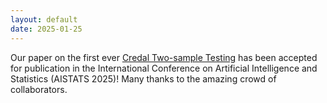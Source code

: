 ```yaml
---
layout: default
date: 2025-01-25
---
```

Our paper on the first ever [Credal Two-sample Testing](https://arxiv.org/pdf/2410.12921) has been accepted for publication in the International Conference on Artificial 
Intelligence and Statistics (AISTATS 2025)! Many thanks to the amazing crowd of collaborators.  